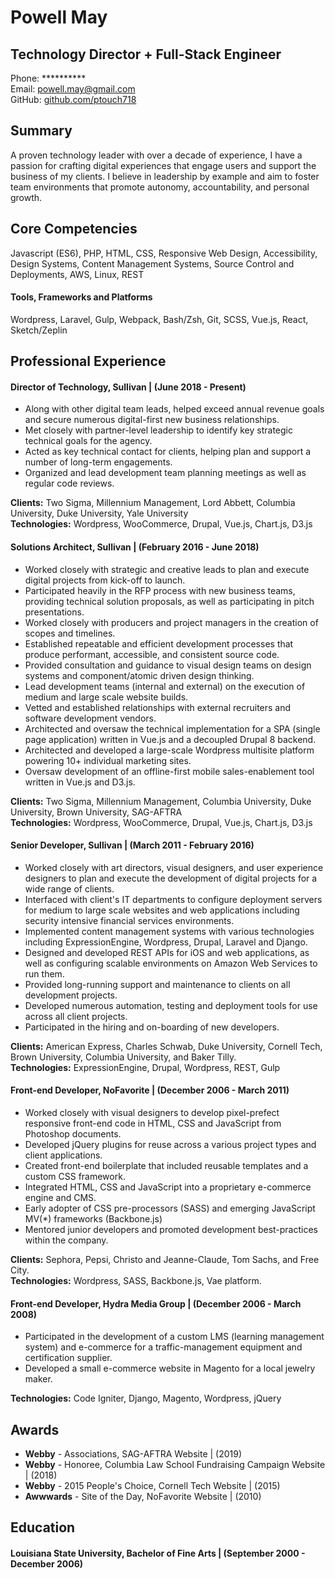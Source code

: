 # Powell May 
## Technology Director + Full-Stack Engineer

Phone: **********  
Email: <powell.may@gmail.com>   
GitHub: [github.com/ptouch718](https://github.com/ptouch718)

## Summary
A proven technology leader with over a decade of experience, I have a passion for crafting digital experiences that engage users and support the business of my clients. I believe in leadership by example and aim to foster team environments that promote autonomy, accountability, and personal growth.

## Core Competencies 
Javascript (ES6), PHP, HTML, CSS, Responsive Web Design, Accessibility, Design Systems, Content Management Systems, Source Control and Deployments, AWS, Linux, REST

#### Tools, Frameworks and Platforms
Wordpress, Laravel, Gulp, Webpack, Bash/Zsh, Git, SCSS, Vue.js, React, Sketch/Zeplin

## Professional Experience 

#### Director of Technology, Sullivan | (June 2018 - Present)
- Along with other digital team leads, helped exceed annual revenue goals and secure numerous digital-first new business relationships.
- Met closely with partner-level leadership to identify key strategic technical goals for the agency.
- Acted as key technical contact for clients, helping plan and support a number of long-term engagements.
- Organized and lead development team planning meetings as well as regular code reviews.


**Clients:** Two Sigma, Millennium Management, Lord Abbett, Columbia University, Duke University, Yale University  
**Technologies:** Wordpress, WooCommerce, Drupal, Vue.js, Chart.js, D3.js

#### Solutions Architect, Sullivan | (February 2016 - June 2018)
- Worked closely with strategic and creative leads to plan and execute digital projects from kick-off to launch. 
- Participated heavily in the RFP process with new business teams, providing technical solution proposals, as well as participating in pitch presentations.
- Worked closely with producers and project managers in the creation of scopes and timelines.
- Established repeatable and efficient development processes that produce performant, accessible, and consistent source code.
- Provided consultation and guidance to visual design teams on design systems and component/atomic driven design thinking.
- Lead development teams (internal and external) on the execution of medium and large scale website builds.
- Vetted and established relationships with external recruiters and software development vendors.
- Architected and oversaw the technical implementation for a SPA (single page application) written in Vue.js and a decoupled Drupal 8 backend.
- Architected and developed a large-scale Wordpress multisite platform powering 10+ individual marketing sites.
- Oversaw development of an offline-first mobile sales-enablement tool written in Vue.js and D3.js.

**Clients:** Two Sigma, Millennium Management, Columbia University, Duke University, Brown University, SAG-AFTRA  
**Technologies:** Wordpress, WooCommerce, Drupal, Vue.js, Chart.js, D3.js
 
#### Senior Developer, Sullivan | (March 2011 - February 2016)
- Worked closely with art directors, visual designers, and user experience designers to plan and execute the development of digital projects for a wide range of clients.
- Interfaced with client's IT departments to configure deployment servers for medium to large scale websites and web applications including security intensive financial services environments.    
- Implemented content management systems with various technologies including ExpressionEngine, Wordpress, Drupal, Laravel and Django.
- Designed and developed REST APIs for iOS and web applications, as well as configuring scalable environments on Amazon Web Services to run them.
- Provided long-running support and maintenance to clients on all development projects.
- Developed numerous automation, testing and deployment tools for use across all client projects.
- Participated in the hiring and on-boarding of new developers.

**Clients:** American Express, Charles Schwab, Duke University, Cornell Tech, Brown University, Columbia University, and Baker Tilly.  
**Technologies:** ExpressionEngine, Drupal, Wordpress, REST, Gulp

#### Front-end Developer, NoFavorite | (December 2006 - March 2011)
- Worked closely with visual designers to develop pixel-prefect responsive front-end code in HTML, CSS and JavaScript from Photoshop documents.
- Developed jQuery plugins for reuse across a various project types and client applications.
- Created front-end boilerplate that included reusable templates and a custom CSS framework. 
- Integrated HTML, CSS and JavaScript into a proprietary e-commerce engine and CMS.
- Early adopter of CSS pre-processors (SASS) and emerging JavaScript MV(*) frameworks (Backbone.js)
- Mentored junior developers and promoted development best-practices within the company.

**Clients:** Sephora, Pepsi, Christo and Jeanne-Claude, Tom Sachs, and Free City.  
**Technologies:** Wordpress, SASS, Backbone.js, Vae platform.

#### Front-end Developer, Hydra Media Group | (December 2006 - March 2008)
- Participated in the development of a custom LMS (learning management system) and e-commerce for a traffic-management equipment and certification supplier.
- Developed a small e-commerce website in Magento for a local jewelry maker.

**Technologies:** Code Igniter, Django, Magento, Wordpress, jQuery

## Awards

- **Webby** - Associations, SAG-AFTRA Website | (2019) 
- **Webby** - Honoree, Columbia Law School Fundraising Campaign Website | (2018)
- **Webby** - 2015 People's Choice, Cornell Tech Website | (2015)
- **Awwwards** - Site of the Day, NoFavorite Website | (2010)

## Education

#### Louisiana State University, Bachelor of Fine Arts | (September 2000 - December 2006)